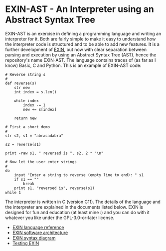 # EXIN-AST - An Interpreter using an Abstract Syntax Tree

EXIN-AST is an exercise in defining a programming language and writing an interpreter for it. Both are fairly simple to make it easy to understand how the interpreter code is structured and to be able to add new features. It is a further development of [EXIN](https://github.com/erikdelange/EXIN-The-Experimental-Interpreter), but now with clear separation between parsing and execution by using an Abstract Syntax Tree (AST), hence the repository's name EXIN-AST. The language contains traces of (as far as I know) Basic, C and Python. This is an example of EXIN-AST code:
```
# Reverse string s
#
def reverse(s)
    str new
    int index = s.len()

    while index
        index -= 1
        new += s[index]

    return new

# First a short demo
#
str s2, s1 = "abracadabra"

s2 = reverse(s1)

print -raw s1, " reversed is ", s2, 2 * "\n"

# Now let the user enter strings
#
do
    input "Enter a string to reverse (empty line to end): " s1
    if s1 == ""
        break
    print s1, "reversed is", reverse(s1)
while 1
```
The interpreter is written in C (version C11). The details of the language and the interpreter are explained in the documents listed below. EXIN is designed for fun and education (at least mine :) and you can do with it whatever you like under the GPL-3.0-or-later license.

- [EXIN language reference](EXIN%20language%20reference.md)
- [EXIN software architecture](EXIN%20software%20architecture.md)
- [EXIN syntax diagram](EXIN%20syntax%20diagram.pdf)
- [Testing EXIN](https://github.com/erikdelange/EXIN-Test-Suite-Management)
